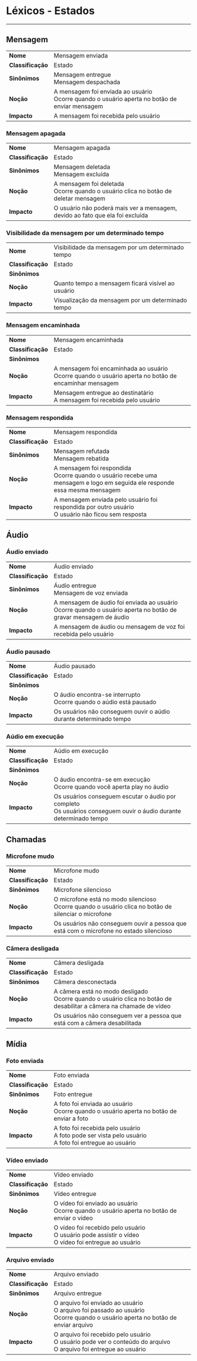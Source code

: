 # Léxicos - Estados
---

## **Mensagem**

|           |               |
|-----------|---------------|
| **Nome**  |   Mensagem enviada    |
| **Classificação** | Estado |
| **Sinônimos** | Mensagem entregue <br> Mensagem despachada|
| **Noção**     | A mensagem foi enviada ao usuário <br> Ocorre quando o usuário aperta no botão de enviar mensagem |
| **Impacto**   | A mensagem foi recebida pelo usuário |

### Mensagem apagada
|           |               |
|-----------|---------------|
| **Nome**  |   Mensagem apagada    |
| **Classificação** | Estado |
| **Sinônimos** | Mensagem deletada <br> Mensagem excluída |
| **Noção**     | A mensagem foi deletada <br> Ocorre quando o usuário clica no botão de deletar mensagem |
| **Impacto**   | O usuário não poderá mais ver a mensagem, devido ao fato que ela foi excluída |

### Visibilidade da mensagem por um determinado tempo
|           |               |
|-----------|---------------|
| **Nome**  | Visibilidade da mensagem por um determinado tempo |
| **Classificação** | Estado |
| **Sinônimos** |  |
| **Noção**     | Quanto tempo a mensagem ficará visível ao usuário |
| **Impacto**   | Visualização da mensagem por um determinado tempo |

### Mensagem encaminhada
|           |               |
|-----------|---------------|
| **Nome**  |   Mensagem encaminhada    |
| **Classificação** | Estado |
| **Sinônimos** |  |
| **Noção**     | A mensagem foi encaminhada ao usuário <br> Ocorre quando o usuário aperta no botão de encaminhar mensagem |
| **Impacto**   | Mensagem entregue ao destinatário <br> A mensagem foi recebida pelo usuário |


### Mensagem respondida
|           |               |
|-----------|---------------|
| **Nome**  |   Mensagem respondida    |
| **Classificação** | Estado |
| **Sinônimos** | Mensagem refutada <br> Mensagem rebatida |
| **Noção**     | A mensagem foi respondida <br> Ocorre quando o usuário recebe uma mensagem e logo em seguida ele responde essa mesma mensagem |
| **Impacto**   | A mensagem enviada pelo usuário foi respondida por outro usuário <br> O usuário não ficou sem resposta |

## **Áudio**

### Áudio enviado
|           |               |
|-----------|---------------|
| **Nome**  |   Áudio enviado    |
| **Classificação** | Estado |
| **Sinônimos** | Áudio entregue <br> Mensagem de voz enviada|
| **Noção**     | A mensagem de áudio foi enviada ao usuário <br> Ocorre quando o usuário aperta no botão de gravar mensagem de áudio |
| **Impacto**   | A mensagem de áudio ou mensagem de voz foi recebida pelo usuário |

### Áudio pausado
|           |               |
|-----------|---------------|
| **Nome**  |   Áudio pausado    |
| **Classificação** | Estado |
| **Sinônimos** | |
| **Noção**     | O áudio encontra-se interrupto <br> Ocorre quando o aúdio está pausado |
| **Impacto**   | Os usuários não conseguem ouvir o aúdio durante determinado tempo |

### Aúdio em execução
|           |               |
|-----------|---------------|
| **Nome**  |   Aúdio em execução    |
| **Classificação** | Estado |
| **Sinônimos** | |
| **Noção**     | O áudio encontra-se em execução <br> Ocorre quando você aperta play no áudio |
| **Impacto**   | Os usuários conseguem escutar o áudio por completo <br> Os usuários conseguem ouvir o áudio durante determinado tempo |

## **Chamadas**

### Microfone mudo
|           |               |
|-----------|---------------|
| **Nome**  |   Microfone mudo   |
| **Classificação** | Estado |
| **Sinônimos** | Microfone silencioso |
| **Noção**     | O microfone está no modo silencioso <br> Ocorre quando o usuário clica no botão de silenciar o microfone |
| **Impacto**   | Os usuários não conseguem ouvir a pessoa que está com o microfone no estado silencioso |

### Câmera desligada
|           |               |
|-----------|---------------|
| **Nome**  |   Câmera desligada    |
| **Classificação** | Estado |
| **Sinônimos** | Câmera desconectada |
| **Noção**     | A câmera está no modo desligado <br> Ocorre quando o usuário clica no botão de desabilitar a câmera na chamade de vídeo |
| **Impacto**   | Os usuários não conseguem ver a pessoa que está com a câmera desabilitada |

## **Mídia**
### Foto enviada
|           |               |
|-----------|---------------|
| **Nome**  |   Foto enviada    |
| **Classificação** | Estado |
| **Sinônimos** | Foto entregue |
| **Noção**     | A foto foi enviada ao usuário <br> Ocorre quando o usuário aperta no botão de enviar a foto |
| **Impacto**   | A foto foi recebida pelo usuário <br> A foto pode ser vista pelo usuário <br> A foto foi entregue ao usuário |

### Vídeo enviado
|           |               |
|-----------|---------------|
| **Nome**  |   Vídeo enviado    |
| **Classificação** | Estado |
| **Sinônimos** | Vídeo entregue |
| **Noção**     | O vídeo foi enviado ao usuário <br> Ocorre quando o usuário aperta no botão de enviar o vídeo |
| **Impacto**   | O vídeo foi recebido pelo usuário <br> O usuário pode assistir o vídeo <br> O vídeo foi entregue ao usuário |

### Arquivo enviado
|           |               |
|-----------|---------------|
| **Nome**  |   Arquivo enviado    |
| **Classificação** | Estado |
| **Sinônimos** | Arquivo entregue |
| **Noção**     | O arquivo foi enviado ao usuário <br> O arquivo foi passado ao usuário <br> Ocorre quando o usuário aperta no botão de enviar arquivo |
| **Impacto**   | O arquivo foi recebido pelo usuário <br> O usuário pode ver o conteúdo do arquivo <br> O arquivo foi entregue ao usuário |